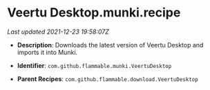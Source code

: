 # Veertu Desktop.munki.recipe

_Last updated 2021-12-23 19:58:07Z_

- **Description**: Downloads the latest version of Veertu Desktop and imports it into Munki.

- **Identifier**: `com.github.flammable.munki.VeertuDesktop`

- **Parent Recipes**: `com.github.flammable.download.VeertuDesktop`